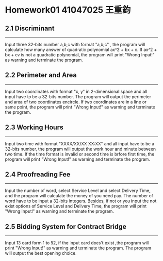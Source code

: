 # Homework01  41047025 王重鈞


## 2.1 Discriminant
---
Input three 32-bits number a,b,c with format "a,b,c" , the program will calculate how many answer of quadratic polynomial ax^2 + bx + c.
If ax^2 + bx + cv is not a quadratic polynomial, the program will print "Wrong Input!" as warning and terminate the program.



## 2.2 Perimeter and Area
---
Input two coordinates with format "x, y" in 2-dimensional space and all input have to be a 32-bits number.
The program will output the perimeter and area of two coordinates encircle.
If two coordinates are in a line or same point, the program will print "Wrong Input!" as warning and terminate the program.



## 2.3 Working Hours
---
Input two time with format "XXXX/XX/XX XX:XX" and all input have to be a 32-bits number, the program will output the work hour and minute between two time.
If the time format is invalid or second time is brfore first time, the program will print "Wrong Input!" as warning and terminate the program.



## 2.4 Proofreading Fee
---
Input the number of word, select Service Level and select Delivery Time, and the program will calculate the money of you need pay.
The number of word have to be input a 32-bits integers.
Besides, if not or you input the not exist options of Service Level and Delivery Time, the program will print "Wrong Input!" as warning and terminate the program.



## 2.5 Bidding System for Contract Bridge
---
Input 13 card form 1 to 52, if the input card does't exist ,the program will print "Wrong Input!" as warning and terminate the program.
The program will output the best opening choice.